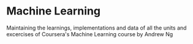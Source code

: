 # Machine Learning
Maintaining the learnings, implementations and data of all the units and excercises of Coursera's Machine Learning course by Andrew Ng
